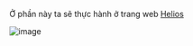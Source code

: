 Ở phần này ta sẽ thực hành ở trang web [Helios](https://helios.vn/?fbclid=IwY2xjawFSBPdleHRuA2FlbQIxMAABHRJbugBt-6PgqIiKklKtJ0lyVBStd2ChW8z26ItCoV-AejOWvIm1JB10IA_aem_Lla-G_Z1Fxj18yWb2Ckg2g)

![image](https://github.com/user-attachments/assets/9347f77e-9422-4032-8565-f568f5da8794)
